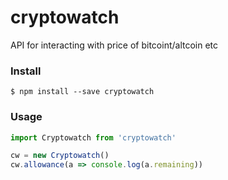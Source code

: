 # cryptowatch

API for interacting with price of bitcoint/altcoin etc 

### Install

```
$ npm install --save cryptowatch
```

### Usage
```javascript
import Cryptowatch from 'cryptowatch'

cw = new Cryptowatch()
cw.allowance(a => console.log(a.remaining))
```
